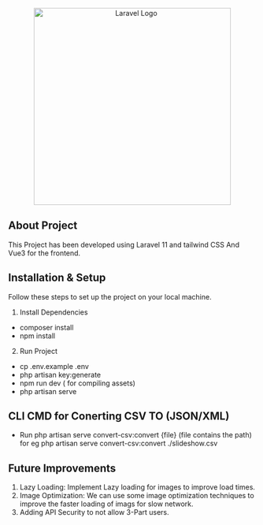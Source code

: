 <p align="center"><a href="https://laravel.com" target="_blank"><img src="https://raw.githubusercontent.com/laravel/art/master/logo-lockup/5%20SVG/2%20CMYK/1%20Full%20Color/laravel-logolockup-cmyk-red.svg" width="400" alt="Laravel Logo"></a></p>



## About Project
This Project has been developed using Laravel 11 and tailwind CSS And Vue3 for the frontend.

## Installation & Setup
Follow these steps to set up the project on your local machine.

1) Install Dependencies
- composer install
- npm install

2) Run Project
- cp .env.example .env
- php artisan key:generate
- npm run dev ( for compiling assets)
- php artisan serve

## CLI CMD for Conerting CSV TO (JSON/XML)
- Run php artisan serve convert-csv:convert {file}  (file contains the path)
for eg php artisan serve convert-csv:convert ./slideshow.csv



## Future Improvements
1) Lazy Loading: Implement Lazy loading for images to improve load times.
2) Image Optimization: We can use some image optimization techniques to improve the faster loading of imags for slow network.
3) Adding API Security to not allow 3-Part users.